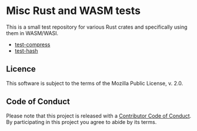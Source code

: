 # Misc Rust and WASM tests

This is a small test repository for various Rust crates and specifically using them in WASM/WASI.

- [test-compress](test-compress/README.md)
- [test-hash](test-compress/README.md)

## Licence

This software is subject to the terms of the Mozilla Public License, v. 2.0.

## Code of Conduct

Please note that this project is released with a [Contributor Code of
Conduct][coc]. By participating in this project you agree to abide by its
terms.

[coc]: https://github.com/repi/rust-misc/blob/master/CODE_OF_CONDUCT.md